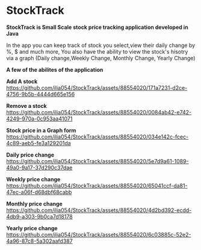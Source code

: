 # StockTrack
**StockTrack is Small Scale stock price tracking application developed in Java**

In the app you can keep track of stock you select,view their daily change by %, $ and much more,
You also have the ability to view the stock's hisotry via a graph (Daily change,Weekly Change, Monthly Change, Yearly Change)

**A few of the abilites of the application**


**Add A stock**
https://github.com/ilia054/StockTrack/assets/88554020/171a7231-d2ce-4756-9b5b-4444d665e156

**Remove a stock**
https://github.com/ilia054/StockTrack/assets/88554020/0084ab42-e742-4249-970a-0c953aa41071

**Stock price in a Graph form**
https://github.com/ilia054/StockTrack/assets/88554020/034e142c-fcec-4c89-aeb5-fe3a129201da

**Daily price change**
https://github.com/ilia054/StockTrack/assets/88554020/5e7d9a61-1089-49a0-9a17-37d290c37dae

**Weekly price change**
https://github.com/ilia054/StockTrack/assets/88554020/65041ccf-da81-47ec-a06f-d68dbf68cabb

**Monthly price change**
https://github.com/ilia054/StockTrack/assets/88554020/4d2bd392-ecdd-4db9-a303-9b0ca7d18178

**Yearly price change**
https://github.com/ilia054/StockTrack/assets/88554020/6c03885c-52e2-4a96-87c8-5a302aafd387










